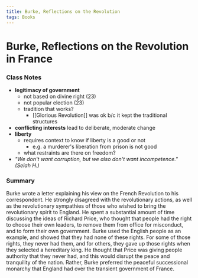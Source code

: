 ```yaml
---
title: Burke, Reflections on the Revolution
tags: Books
---
```


# Burke, Reflections on the Revolution in France
### Class Notes
- **legitimacy of government**
	- not based on divine right (23)
	- not popular election (23)
	- tradition that works?
		- [[Glorious Revolution]] was ok b/c it kept the traditional structures
- **conflicting interests** lead to deliberate, moderate change
- **liberty**
	- requires context to know if liberty is a good or not
		- e.g. a murderer's liberation from prison is not good
	- what restraints are there on freedom?
- *"We don't want corruption, but we also don't want incompetence." (Selah H.)*



### Summary
Burke wrote a letter explaining his view on the French Revolution to his correspondent. He strongly disagreed with the revolutionary actions, as well as the revolutionary sympathies of those who wished to bring the revolutionary spirit to England. He spent a substantial amount of time discussing the ideas of Richard Price, who thought that people had the right to choose their own leaders, to remove them from office for misconduct, and to form their own government. Burke used the English people as an example, and showed that they had none of these rights. For some of those rights, they never had them, and for others, they gave up those rights when they selected a hereditary king. He thought that Price was giving people authority that they never had, and this would disrupt the peace and tranquility of the nation. Rather, Burke preferred the peaceful successional monarchy that England had over the transient government of France.
